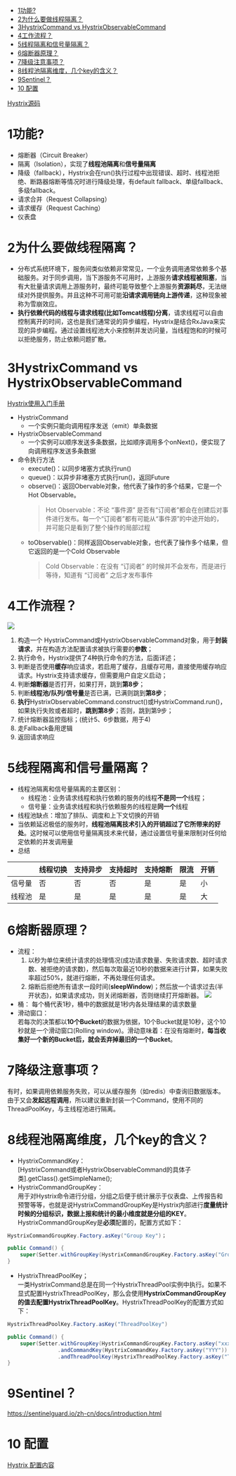 <!-- TOC -->

- [1功能?](#1功能)
- [2为什么要做线程隔离？](#2为什么要做线程隔离)
- [3HystrixCommand vs HystrixObservableCommand](#3hystrixcommand-vs-hystrixobservablecommand)
- [4工作流程？](#4工作流程)
- [5线程隔离和信号量隔离？](#5线程隔离和信号量隔离)
- [6熔断器原理？](#6熔断器原理)
- [7降级注意事项？](#7降级注意事项)
- [8线程池隔离维度，几个key的含义？](#8线程池隔离维度几个key的含义)
- [9Sentinel？](#9sentinel)
- [10 配置](#10-配置)

<!-- /TOC -->

[Hystrix源码](https://blog.csdn.net/alex_xfboy/article/details/89844066)
# 1功能?
- 熔断器（Circuit Breaker）
- 隔离（Isolation），实现了**线程池隔离**和**信号量隔离**
- 降级（fallback），Hystrix会在run()执行过程中出现错误、超时、线程池拒绝、断路器熔断等情况时进行降级处理，有default fallback、单级fallback、多级fallback。
- 请求合并（Request Collapsing）
- 请求缓存（Request Caching）
- 仪表盘
# 2为什么要做线程隔离？
- 分布式系统环境下，服务间类似依赖非常常见，一个业务调用通常依赖多个基础服务。对于同步调用，当下游服务不可用时，上游服务**请求线程被阻塞**，当有大批量请求调用上游服务时，最终可能导致整个上游服务**资源耗尽**，无法继续对外提供服务。并且这种不可用可能**沿请求调用链向上游传递**，这种现象被称为雪崩效应。
- **执行依赖代码的线程与请求线程(比如Tomcat线程)分离**，请求线程可以自由控制离开的时间，这也是我们通常说的异步编程，Hystrix是结合RxJava来实现的异步编程。通过设置线程池大小来控制并发访问量，当线程饱和的时候可以拒绝服务，防止依赖问题扩散。
# 3HystrixCommand vs HystrixObservableCommand
[Hystrix使用入门手册](https://www.jianshu.com/p/b9af028efebb)
- HystrixCommand
    - 一个实例只能向调用程序发送（emit）单条数据
- HystrixObservableCommand
    - 一个实例可以顺序发送多条数据，比如顺序调用多个onNext()，便实现了向调用程序发送多条数据
- 命令执行方法
    - execute()：以同步堵塞方式执行run()
    - queue()：以异步非堵塞方式执行run()，返回Future
    - observe()：返回Obervable对象，他代表了操作的多个结果，它是一个Hot Observable。
        >Hot Observable：不论 “事件源” 是否有“订阅者”都会在创建后对事件进行发布。每一个“订阅者”都有可能从“事件源”的中途开始的，并可能只是看到了整个操作的局部过程
    - toObservable()：同样返回Observable对象，也代表了操作多个结果，但它返回的是一个Cold Observable
        >Cold Observable：在没有 “订阅者” 的时候并不会发布，而是进行等待，知道有 “订阅者” 之后才发布事件
# 4工作流程？
![](../picture/微服务/hystrix/1-工作流程.png)
1. 构造一个 HystrixCommand或HystrixObservableCommand对象，用于**封装请求**，并在构造方法配置请求被执行需要的**参数**；
2. 执行命令，Hystrix提供了4种执行命令的方法，后面详述；
3. 判断是否使用**缓存**响应请求，若启用了缓存，且缓存可用，直接使用缓存响应请求。Hystrix支持请求缓存，但需要用户自定义启动；
4. 判断**熔断器**是否打开，如果打开，跳到**第8步**；
5. 判断**线程池/队列/信号量**是否已满，已满则跳到**第8步**；
6. **执行**HystrixObservableCommand.construct()或HystrixCommand.run()，如果执行失败或者超时，**跳到第8步**；否则，跳到第9步；
7. 统计熔断器监控指标；(统计5、6步数据，用于4)
8. 走Fallback备用逻辑
9. 返回请求响应
# 5线程隔离和信号量隔离？
- 线程池隔离和信号量隔离的主要区别：
    - 线程池：业务请求线程和执行依赖的服务的线程**不是同一个**线程；
    - 信号量：业务请求线程和执行依赖服务的线程是**同一个**线程
- 线程池缺点：增加了排队、调度和上下文切换的开销
- 当依赖延迟极低的服务时，**线程池隔离技术引入的开销超过了它所带来的好处**。这时候可以使用信号量隔离技术来代替，通过设置信号量来限制对任何给定依赖的并发调用量
- 总结      

||线程切换|支持异步|支持超时|支持熔断|限流|开销|
|-|-|-|-|-|-|-|
|信号量|否|否|否|是|是|小|
|线程池|是|是|是|是|是|大|
# 6熔断器原理？
- 流程：  
    1. 以秒为单位来统计请求的处理情况(成功请求数量、失败请求数、超时请求数、被拒绝的请求数)，然后每次取最近10秒的数据来进行计算，如果失败率超过50%，就进行熔断，不再处理任何请求。
    2.  熔断后拒绝所有请求一段时间(**sleepWindow**)；然后放一个请求过去(半开状态)，如果请求成功，则关闭熔断器，否则继续打开熔断器。
![](../picture/微服务/hystrix/2-熔断器.png)
- 桶：
每个桶代表1秒，桶中的数据就是1秒内各处理结果的请求数量
- 滑动窗口：  
若每次的决策都以**10个Bucket**的数据为依据，10个Bucket就是10秒，这个10秒就是一个滑动窗口(Rolling window)。滑动意味着：在没有熔断时，**每当收集好一个新的Bucket后，就会丢弃掉最旧的一个Bucket**。
# 7降级注意事项？
有时，如果调用依赖服务失败，可以从缓存服务（如redis）中查询旧数据版本。由于又会**发起远程调用**，所以建议重新封装一个Command，使用不同的ThreadPoolKey，与主线程池进行隔离。
# 8线程池隔离维度，几个key的含义？
- HystrixCommandKey：  
[HystrixCommand或者HystrixObservableCommand的具体子类].getClass().getSimpleName();
- HystrixCommandGroupKey：  
用于对Hystrix命令进行分组，分组之后便于统计展示于仪表盘、上传报告和预警等等，也就是说HystrixCommandGroupKey是Hystrix内部进行**度量统计时候的分组标识，数据上报和统计的最小维度就是分组的KEY**。HystrixCommandGroupKey是**必须**配置的，配置方式如下：
```java
HystrixCommandGroupKey.Factory.asKey("Group Key")；

public Command() {
    super(Setter.withGroupKey(HystrixCommandGroupKey.Factory.asKey("Group Key")));
}
```
- HystrixThreadPoolKey；  
一类HystrixCommand总是在同一个HystrixThreadPool实例中执行。如果不显式配置HystrixThreadPoolKey，那么会使用**HystrixCommandGroupKey的值去配置HystrixThreadPoolKey**。HystrixThreadPoolKey的配置方式如下：
```java
HystrixThreadPoolKey.Factory.asKey("ThreadPoolKey")

public Command() {
    super(Setter.withGroupKey(HystrixCommandGroupKey.Factory.asKey("xxx"))
                .andCommandKey(HystrixCommandKey.Factory.asKey("YYY"))
                .andThreadPoolKey(HystrixThreadPoolKey.Factory.asKey("ThreadPoolKey")));
}
```
# 9Sentinel？
https://sentinelguard.io/zh-cn/docs/introduction.html

# 10 配置
[Hystrix 配置内容](https://wiki.n.miui.com/pages/viewpage.action?pageId=34969752)